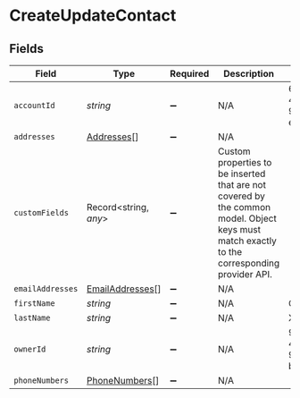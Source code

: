 # CreateUpdateContact


## Fields

| Field                                                                                                                                        | Type                                                                                                                                         | Required                                                                                                                                     | Description                                                                                                                                  | Example                                                                                                                                      |
| -------------------------------------------------------------------------------------------------------------------------------------------- | -------------------------------------------------------------------------------------------------------------------------------------------- | -------------------------------------------------------------------------------------------------------------------------------------------- | -------------------------------------------------------------------------------------------------------------------------------------------- | -------------------------------------------------------------------------------------------------------------------------------------------- |
| `accountId`                                                                                                                                  | *string*                                                                                                                                     | :heavy_minus_sign:                                                                                                                           | N/A                                                                                                                                          | 64571bff-48ea-4469-9fa0-ee1a0bab38bd                                                                                                         |
| `addresses`                                                                                                                                  | [Addresses](../../models/shared/addresses.md)[]                                                                                              | :heavy_minus_sign:                                                                                                                           | N/A                                                                                                                                          |                                                                                                                                              |
| `customFields`                                                                                                                               | Record<string, *any*>                                                                                                                        | :heavy_minus_sign:                                                                                                                           | Custom properties to be inserted that are not covered by the common model. Object keys must match exactly to the corresponding provider API. |                                                                                                                                              |
| `emailAddresses`                                                                                                                             | [EmailAddresses](../../models/shared/emailaddresses.md)[]                                                                                    | :heavy_minus_sign:                                                                                                                           | N/A                                                                                                                                          |                                                                                                                                              |
| `firstName`                                                                                                                                  | *string*                                                                                                                                     | :heavy_minus_sign:                                                                                                                           | N/A                                                                                                                                          | George                                                                                                                                       |
| `lastName`                                                                                                                                   | *string*                                                                                                                                     | :heavy_minus_sign:                                                                                                                           | N/A                                                                                                                                          | Xing                                                                                                                                         |
| `ownerId`                                                                                                                                    | *string*                                                                                                                                     | :heavy_minus_sign:                                                                                                                           | N/A                                                                                                                                          | 9f3e97fd-4d5d-4efc-959d-bbebfac079f5                                                                                                         |
| `phoneNumbers`                                                                                                                               | [PhoneNumbers](../../models/shared/phonenumbers.md)[]                                                                                        | :heavy_minus_sign:                                                                                                                           | N/A                                                                                                                                          |                                                                                                                                              |